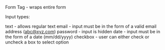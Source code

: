 Form Tag - wraps entire form

Input types:

text - allows regular text
email - input must be in the form of a valid email address (abc@xyz.com)
password - input is hidden
date - input must be in the form of a date (mm/dd/yyyy)
checkbox - user can either check or uncheck a box to select option